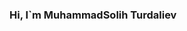 ### Hi, I`m MuhammadSolih Turdaliev <img scr="[https://media.giphy.com/media/hvRJCLFzcasrR4ia7z/giphy.gif](https://i.giphy.com/media/gM5qFksULw54NMWyry/giphy.webp)" width="27px" >
